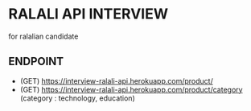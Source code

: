 # RALALI API INTERVIEW
for ralalian candidate

## ENDPOINT
- (GET) https://interview-ralali-api.herokuapp.com/product/
- (GET) https://interview-ralali-api.herokuapp.com/product/category  (category : technology, education)